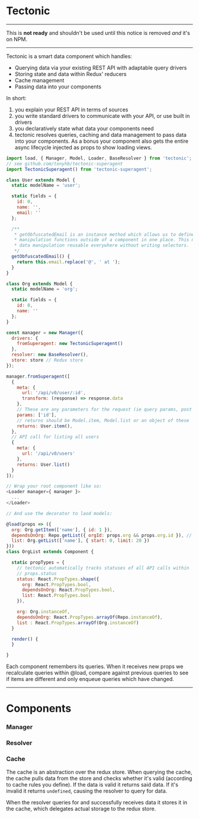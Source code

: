 # Tectonic

-----

This is **not ready** and shouldn't be used until this notice is removed *and*
it's on NPM.

-----

Tectonic is a smart data component which handles:

- Querying data via your existing REST API with adaptable query drivers
- Storing state and data within Redux' reducers
- Cache management
- Passing data into your components

In short:

1. you explain your REST API in terms of sources
2. you write standard drivers to communicate with your API, or use built in drivers
3. you declaratively state what data your components need
4. tectonic resolves queries, caching and data management to pass data into your
   components. As a bonus your component also gets the entire async lifecycle
   injected as props to show loading views.

```js
import load, { Manager, Model, Loader, BaseResolver } from 'tectonic';
// see github.com/tonyhb/tectonic-superagent
import TectonicSuperagent() from 'tectonic-superagent';

class User extends Model {
  static modelName = 'user';

  static fields = {
    id: 0,
    name: '',
    email: ''
  };

  /**
   * getObfuscatedEmail is an instance method which allows us to define data
   * manipulation functions outside of a component in one place. This makes
   * data manipulation reusable everywhere without writing selectors.
   */
  getObfuscatedEmail() {
    return this.email.replace('@', ' at ');
  }
}

class Org extends Model {
  static modelName = 'org';

  static fields = {
    id: 0,
    name: ''
  };
}

const manager = new Manager({
  drivers: {
    fromSuperagent: new TectonicSuperagent()
  },
  resolver: new BaseResolver(),
  store: store // Redux store
});

manager.fromSuperagent([
  {
    meta: {
      url: '/api/v0/user/:id',
      transform: (response) => response.data
    },
    // These are any parameters for the request (ie query params, post data)
    params: ['id'],
    // returns should be Model.item, Model.list or an object of these
    returns: User.item(),
  },
  // API call for listing all users
  {
    meta: {
	  url: '/api/v0/users'
	},
	returns: User.list()
  }
]);

// Wrap your root component like so:
<Loader manager={ manager }>
  ...
</Loader>

// And use the decorator to laod models:

@load(props => ({
  org: Org.getItem(['name'], { id: 1 }),
  dependsOnOrg: Repo.getList({ orgId: props.org && props.org.id }), // Wont be called until org is loaded
  list: Org.getList(['name'], { start: 0, limit: 20 })
}))
class OrgList extends Component {

  static propTypes = {
	// tectonic automatically tracks statuses of all API calls within
	// props.status
    status: React.PropTypes.shape({
	  org: React.PropTypes.bool,
	  dependsOnOrg: React.PropTypes.bool,
	  list: React.PropTypes.bool
	}),

	org: Org.instanceOf,
	dependsOnOrg: React.PropTypes.arrayOf(Repo.instanceOf),
	list : React.PropTypes.arrayOf(Org.instanceOf)
  }

  render() {
  }

}
```

Each component remembers its queries. When it receives new props we recalculate
queries within @load, compare against previous queries to see if items are
different and only enqueue queries which have changed.

---------

# Components

### Manager

### Resolver

### Cache

The cache is an abstraction over the redux store. When querying the cache, the
cache pulls data from the store and checks whether it's valid (according to
cache rules you define). If the data is valid it returns said data. If it's
invalid it returns `undefined`, causing the resolver to query for data.

When the resolver queries for and successfully receives data it stores it in the
cache, which delegates actual storage to the redux store.
